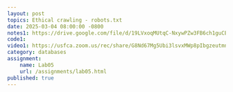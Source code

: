 ```yaml
---
layout: post
topics: Ethical crawling - robots.txt
date: 2025-03-04 08:00:00 -0800
notes1: https://drive.google.com/file/d/19LVxoqMUtqC-NxywPZw3FB6ch1guCELf/view?usp=sharing
code1: 
video1: https://usfca.zoom.us/rec/share/G8Nd67Mg5Ubi3lsvxMWp8pIbgzeutmnh7ey_NDfTOpvKTf7PqTHIE-FHIE3WMr4X.hUcfpluO7uZNE3Sy
category: databases
assignment:
    name: Lab05
    url: /assignments/lab05.html
published: true
---
```

